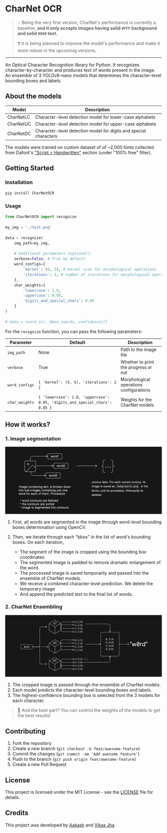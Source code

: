 # CharNet OCR


> 💡 Being the very first version, CharNet's performance is currently a baseline, __and it only accepts images having solid `#FFF` background and solid `#000` text.__
> 
> ❓ It is being planned to improve the model's performance and make it more robust in the upcoming versions.


--- 


An Optical Character Recognition library for Python. It recognizes character-by-character and produces text of words present in the image. An ensemble of 3 YOLOv8-nano models that determines the character-level bounding boxes and labels. 


## About the models

| Model | Description |
|---|---|
| CharNetLC | Character-level detection model for lower-case alphabets |
| CharNetUC | Character-level detection model for upper-case alphabets |
| CharNetDC | Character-level detection model for digits and special characters |


The models were trained on custom dataset of of ~2,000 fonts collected from Dafont's ["Script > Handwritten"](https://www.dafont.com/theme.php?cat=603&l[]=10&l[]=1) section (under "100% free" filter).


## Getting Started

### Installation 

```bash
pip install CharNetOCR
```

### Usage 

```py
from CharNetOCR import recognize 

my_img = './test.png'

data = recognize(
    img_path=my_img,

    # Additional parameters (optional):
    verbose=False, # True by default
    word_configs={
        'kernel': (5, 5), # kernel size for morphological operations
        'iterations': 2, # number of iterations for morphological operations
    },
    char_weights={
        'lowercase': 1.0,
        'uppercase': 0.95, 
        'digits_and_special_chars': 0.85
    }
)

# data = (word_str, bbox_coords, confidence)[]
```

For the `recognize` function, you can pass the following parameters:

| Parameter | Default | Description |
| --- | --- | --- |
| `img_path` | None | Path to the image file |
| `verbose` | True | Whether to print the progress or not |
| `word_configs` | `{ 'kernel': (5, 5), 'iterations': 2 }` | Morphological operations configurations |
| `char_weights` | `{ 'lowercase': 1.0, 'uppercase': 0.95, 'digits_and_special_chars': 0.85 }` | Weights for the CharNet models |


## How it works?

### 1. Image segmentation 

![Image Segmentation](/assets/working-segmentation.PNG)

1. First, all words are segmented in the image through word-level bounding boxes determination using OpenCV. 

2. Then, we iterate through each "bbox" in the list of word's bounding boxes. On each iteration, 

    - The segment of the image is cropped using the bounding box coordinates.
    - The segmented image is padded to remove dramatic enlargement of the word.
    - The processed image is saved temporarily and passed into the ensemble of CharNet models.
    - We receive a combined character-level prediction. We delete the temporary image
    - And append the predicted text to the final list of words.


### 2. CharNet Ensembling 

![Image Segmentation](/assets/working-ensembling.PNG)


1. The cropped image is passed through the ensemble of CharNet models.
2. Each model predicts the character-level bounding boxes and labels.
3. The highest-confidence bounding box is selected from the 3 models for each character.

> 🎯 And the best part? You can control the weights of the models to get the best results!


## Contributing

1. Fork the repository
2. Create a new branch (`git checkout -b feat/awesome-feature`)
3. Commit the changes (`git commit -am 'Add awesome feature'`)
4. Push to the branch (`git push origin feat/awesome-feature`)
5. Create a new Pull Request

## License

This project is licensed under the MIT License - see the [LICENSE](https://github.com/Magnimont/CharNetOCR/blob/main/LICENCE) file for details.


## Credits 

This project was developed by [Aakash](https://www.aakash.engineer/) and [Vikas Jha](https://github.com/Saizuo)
